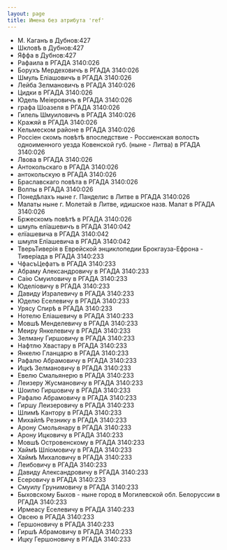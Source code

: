 ```yaml
---
layout: page
title: Имена без атрибута 'ref'
---
```


- М. Каганъ в Дубнов:427
- Шкловѣ в Дубнов:427
- Яффа в Дубнов:427
- Рафаила в РГАДА 3140:026
- Борухъ Мердеховичъ в РГАДА 3140:026
- Шмуль Еліашовичъ в РГАДА 3140:026
- Лейба Зелмановичъ в РГАДА 3140:026
- Цидки в РГАДА 3140:026
- Юдель Меіеровичъ в РГАДА 3140:026
- графа Шоазеля в РГАДА 3140:026
- Гилель Шмуиловичъ в РГАДА 3140:026
- Кражяй в РГАДА 3140:026
- Кельмеском
          районе в РГАДА 3140:026
- Россіен  скомъ повѣтѣ впоследствие - Россиенская волость одноименного уезда Ковенской губ. (ныне -
          Литва) в РГАДА 3140:026
- Лвова в РГАДА 3140:026
- Антокольскаго в РГАДА 3140:026
- антокольскую в РГАДА 3140:026
- Браславскаго повѣта в РГАДА 3140:026
- Волпы в РГАДА 3140:026
- Понедѣлахъ ныне г. Панделис в Литве  в РГАДА 3140:026
- Малаты ныне г. Молетай в Литве, идишское назв.
          Малат в РГАДА 3140:026
- Бржескомъ повѣтѣ в РГАДА 3140:026
- шмуль елїашевичъ в РГАДА 3140:042
- елїашевича в РГАДА 3140:042
- шмуля Елїашевича в РГАДА 3140:042
- ТверьТиверія в Еврейской энциклопедии
      Брокгауза-Ефрона - Тиверіада в РГАДА 3140:233
- ЧфасъЦефатъ в РГАДА 3140:233
- Абраму Александровичу в РГАДА 3140:233
- Саію Смуиловичу в РГАДА 3140:233
- Юделіовичу в РГАДА 3140:233
- Давиду Изралевичу в РГАДА 3140:233
- Юделю Еселевичу в РГАДА 3140:233
- Урясу Спирѣ в РГАДА 3140:233
- Нотелю Еліашевичу в РГАДА 3140:233
- Мовшѣ Менделевичу в РГАДА 3140:233
- Меиру Янкелевичу в РГАДА 3140:233
- Зелману Гиршовичу в РГАДА 3140:233
- Нафтлю Хвастару в РГАДА 3140:233
- Янкелю Гланцарю в РГАДА 3140:233
- Рафалю Абрамовичу в РГАДА 3140:233
- Ицкѣ Зелмановичу в РГАДА 3140:233
- Евелю Смальянерю в РГАДА 3140:233
- Леизеру Жусмановичу в РГАДА 3140:233
- Шоилю Гиршовичу в РГАДА 3140:233
- Рафалю Абрамовичу в РГАДА 3140:233
- Гиршу Леизеровичу в РГАДА 3140:233
- Шлимѣ Кантору в РГАДА 3140:233
- Михайлѣ Резнику в РГАДА 3140:233
- Арону Смольянару в РГАДА 3140:233
- Арону Ицковичу в РГАДА 3140:233
- Мовшѣ Островенскому в РГАДА 3140:233
- Хаймѣ Шліомовичу в РГАДА 3140:233
- Хаймѣ Михаловичу в РГАДА 3140:233
- Леибовичу в РГАДА 3140:233
- Давиду Александровичу в РГАДА 3140:233
- Есеровичу в РГАДА 3140:233
- Смуилу Грунимовичу в РГАДА 3140:233
- Быховскому Быхов - ныне город в Могилевской обл. Белоруссии в РГАДА 3140:233
- Ирмеасу Еселевичу в РГАДА 3140:233
- Овсею в РГАДА 3140:233
- Гершоновичу в РГАДА 3140:233
- Гиршѣ Абрамовичу в РГАДА 3140:233
- Ицку Гершоновичу в РГАДА 3140:233

